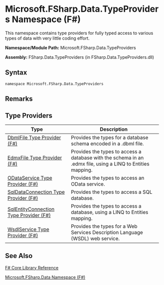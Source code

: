 # Microsoft.FSharp.Data.TypeProviders Namespace (F#)

This namespace contains type providers for fully typed access to various types of data with very little coding effort.

**Namespace/Module Path:** Microsoft.FSharp.Data.TypeProviders

**Assembly:** FSharp.Data.TypeProviders (in FSharp.Data.TypeProviders.dll)


## Syntax

```
namespace Microsoft.FSharp.Data.TypeProviders
```

## Remarks

## Type Providers


|Type|Description|
|----|-----------|
|[DbmlFile Type Provider &#40;F&#35;&#41;](DbmlFile+Type+Provider+%28FSharp%29.md)|Provides the types for a database schema encoded in a .dbml file.|
|[EdmxFile Type Provider &#40;F&#35;&#41;](EdmxFile+Type+Provider+%28FSharp%29.md)|Provides the types to access a database with the schema in an .edmx file, using a LINQ to Entities mapping.|
|[ODataService Type Provider &#40;F&#35;&#41;](ODataService+Type+Provider+%28FSharp%29.md)|Provides the types to access an OData service.|
|[SqlDataConnection Type Provider &#40;F&#35;&#41;](SqlDataConnection+Type+Provider+%28FSharp%29.md)|Provides the types to access a SQL database.|
|[SqlEntityConnection Type Provider &#40;F&#35;&#41;](SqlEntityConnection+Type+Provider+%28FSharp%29.md)|Provides the types to access a database, using a LINQ to Entities mapping.|
|[WsdlService Type Provider &#40;F&#35;&#41;](WsdlService+Type+Provider+%28FSharp%29.md)|Provides the types for a Web Services Description Language (WSDL) web service.|

## See Also
[F&#35; Core Library Reference](FSharp+Core+Library+Reference.md)

[Microsoft.FSharp.Data Namespace &#40;F&#35;&#41;](Microsoft.FSharp.Data+Namespace+%28FSharp%29.md)

